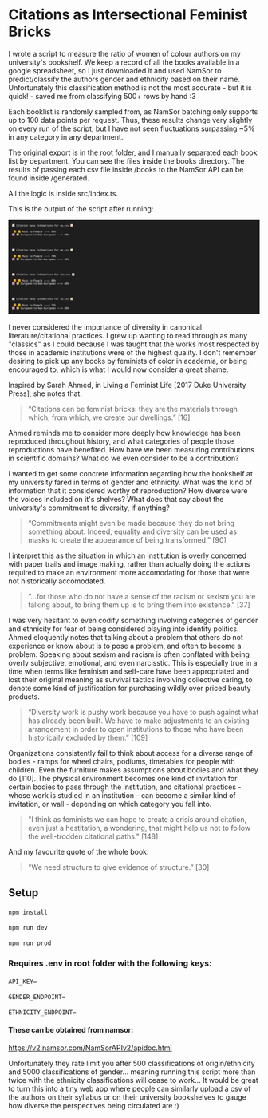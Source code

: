 # Citations as Intersectional Feminist Bricks

I wrote a script to measure the ratio of women of colour authors on my university's bookshelf. We keep a record of all the books available in a google spreadsheet, so I just downloaded it and used NamSor to predict/classify the authors gender and ethnicity based on their name. Unfortunately this classification method is not the most accurate - but it is quick! - saved me from classifying 500+ rows by hand :3

Each booklist is randomly sampled from, as NamSor batching only supports up to 100 data points per request. Thus, these results change very slightly on every run of the script, but I have not seen fluctuations surpassing ~5% in any category in any department.

The original export is in the root folder, and I manually separated each book list by department. You can see the files inside the books directory. The results of passing each csv file inside /books to the NamSor API can be found inside /generated.

All the logic is inside src/index.ts.

This is the output of the script after running:

![script result](./result.png)

I never considered the importance of diversity in canonical literature/citational practices.
I grew up wanting to read through as many "classics" as I could because I was taught that the works most respected by those in academic institutions were of the highest quality.
I don't remember desiring to pick up any books by feminists of color in academia, or being encouraged to, which is what I would now consider a great shame.

Inspired by Sarah Ahmed, in Living a Feminist Life [2017 Duke University Press], she notes that:

> “Citations can be feminist bricks: they are the materials through which, from which, we create our dwellings.” [16]

Ahmed reminds me to consider more deeply how knowledge has been reproduced throughout history, and what categories of people those reproductions have benefited.
How have we been measuring contributions in scientific domains? What do we even consider to be a contribution?

I wanted to get some concrete information regarding how the bookshelf at my university fared in terms of gender and ethnicity.
What was the kind of information that it considered worthy of reproduction?
How diverse were the voices included on it's shelves?
What does that say about the university's commitment to diversity, if anything?

> “Commitments might even be made because they do not bring something about. Indeed, equality and diversity can be used as masks to create the appearance of being transformed.” [90]

I interpret this as the situation in which an institution is overly concerned with paper trails and image making, rather than actually doing the actions required to make an environment more accomodating for those that were not historically accomodated.

> ”...for those who do not have a sense of the racism or sexism you are talking about, to bring them up is to bring them into existence.” [37]

I was very hesitant to even codify something involving categories of gender and ethnicity for fear of being considered playing into identity politics. Ahmed eloquently notes that talking about a problem that others do not experience or know about is to pose a problem, and often to become a problem.
Speaking about sexism and racism is often conflated with being overly subjective, emotional, and even narcisstic. This is especially true in a time when terms like feminism and self-care have been appropriated and lost their original meaning as survival tactics involving collective caring, to denote some kind of justification for purchasing wildly over priced beauty products.

> “Diversity work is pushy work because you have to push against what has already been built. We have to make adjustments to an existing arrangement in order to open institutions to those who have been historically excluded by them.” [109]

Organizations consistently fail to think about access for a diverse range of bodies - ramps for wheel chairs, podiums, timetables for people with children. Even the furniture makes assumptions about bodies and what they do [110]. The physical environment becomes one kind of invitation for certain bodies to pass through the institution, and citational practices - whose work is studied in an institution - can become a similar kind of invitation, or wall - depending on which category you fall into.

> "I think as feminists we can hope to create a crisis around citation, even just a hestitation, a wondering, that might help us not to follow the well-trodden citational paths." [148]

And my favourite quote of the whole book:

> "We need structure to give evidence of structure.” [30]

## Setup

`npm install`

`npm run dev`

`npm run prod`

### Requires .env in root folder with the following keys:

`API_KEY=`

`GENDER_ENDPOINT=`

`ETHNICITY_ENDPOINT=`

#### These can be obtained from namsor:

https://v2.namsor.com/NamSorAPIv2/apidoc.html

Unfortunately they rate limit you after 500 classifications of origin/ethnicity and 5000 classifications of gender... meaning running this script more than twice with the ethnicity classifications will cease to work...
It would be great to turn this into a tiny web app where people can similarly upload a csv of the authors on their syllabus or on their university bookshelves to gauge how diverse the perspectives being circulated are :)
